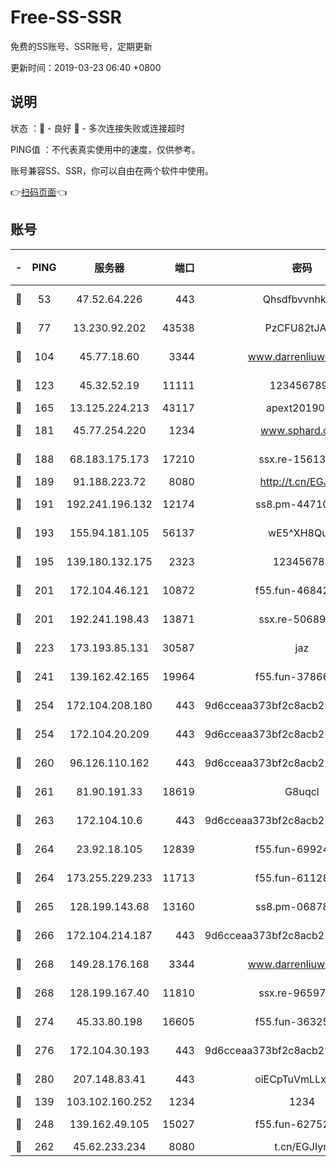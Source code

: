 # Free-SS-SSR

免费的SS账号、SSR账号，定期更新

更新时间：2019-03-23 06:40 +0800

## 说明

状态     ：🙂 - 良好 🙁 - 多次连接失败或连接超时

PING值   ：不代表真实使用中的速度，仅供参考。

账号兼容SS、SSR，你可以自由在两个软件中使用。

👉[扫码页面](https://liesauer.github.io/Free-SS-SSR/)👈

## 账号

|-|PING|服务器|端口|密码|加密方式|区域|
|:----:|:----:|:-----:|-----:|:----:|:----:|:----:|
|🙂|53|47.52.64.226|443|Qhsdfbvvnhkm1|aes-256-cfb|HK|
|🙂|77|13.230.92.202|43538|PzCFU82tJAdZ|aes-256-cfb|JP|
|🙂|104|45.77.18.60|3344|www.darrenliuwei.com|aes-256-cfb|JP|
|🙂|123|45.32.52.19|11111|1234567890|aes-256-cfb|JP|
|🙂|165|13.125.224.213|43117|apext2019005|chacha20|KR|
|🙂|181|45.77.254.220|1234|www.sphard.com|aes-256-cfb|SG|
|🙂|188|68.183.175.173|17210|ssx.re-15613310|aes-256-cfb|US|
|🙂|189|91.188.223.72|8080|http://t.cn/EGJIyrl|rc4-md5|RU|
|🙂|191|192.241.196.132|12174|ss8.pm-44710884|aes-256-cfb|US|
|🙂|193|155.94.181.105|56137|wE5^XH8Quw|aes-256-cfb|US|
|🙂|195|139.180.132.175|2323|123456789|aes-256-cfb|SG|
|🙂|201|172.104.46.121|10872|f55.fun-46842555|aes-256-cfb|SG|
|🙂|201|192.241.198.43|13871|ssx.re-50689980|aes-256-cfb|US|
|🙂|223|173.193.85.131|30587|jaz|aes-256-cfb|US|
|🙂|241|139.162.42.165|19964|f55.fun-37866369|aes-256-cfb|SG|
|🙂|254|172.104.208.180|443|9d6cceaa373bf2c8acb22e60b6a58be6|aes-256-cfb|US|
|🙂|254|172.104.20.209|443|9d6cceaa373bf2c8acb22e60b6a58be6|aes-256-cfb|US|
|🙂|260|96.126.110.162|443|9d6cceaa373bf2c8acb22e60b6a58be6|aes-256-cfb|US|
|🙂|261|81.90.191.33|18619|G8uqcl|aes-256-cfb|US|
|🙂|263|172.104.10.6|443|9d6cceaa373bf2c8acb22e60b6a58be6|aes-256-cfb|US|
|🙂|264|23.92.18.105|12839|f55.fun-69924830|aes-256-cfb|US|
|🙂|264|173.255.229.233|11713|f55.fun-61128834|aes-256-cfb|US|
|🙂|265|128.199.143.68|13160|ss8.pm-06878602|aes-256-cfb|SG|
|🙂|266|172.104.214.187|443|9d6cceaa373bf2c8acb22e60b6a58be6|aes-256-cfb|US|
|🙂|268|149.28.176.168|3344|www.darrenliuwei.com|aes-256-cfb|AU|
|🙂|268|128.199.167.40|11810|ssx.re-96597838|aes-256-cfb|SG|
|🙂|274|45.33.80.198|16605|f55.fun-36325930|aes-256-cfb|US|
|🙂|276|172.104.30.193|443|9d6cceaa373bf2c8acb22e60b6a58be6|aes-256-cfb|US|
|🙂|280|207.148.83.41|443|oiECpTuVmLLxk4Ts|aes-256-cfb|AU|
|🙂|139|103.102.160.252|1234|1234|rc4-md5|JP|
|🙂|248|139.162.49.105|15027|f55.fun-62752281|aes-256-cfb|SG|
|🙂|262|45.62.233.234|8080|t.cn/EGJIyrl|rc4-md5|CA|
